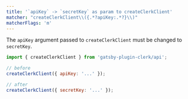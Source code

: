 ```yaml
---
title: '`apiKey` -> `secretKey` as param to createClerkClient'
matcher: "createClerkClient\\({.*?apiKey:.*?}\\)"
matcherFlags: 'm'
---
```


The `apiKey` argument passed to `createClerkClient` must be changed to `secretKey`.

```js
import { createClerkClient } from 'gatsby-plugin-clerk/api';

// before
createClerkClient({ apiKey: '...' });

// after
createClerkClient({ secretKey: '...' });
```
